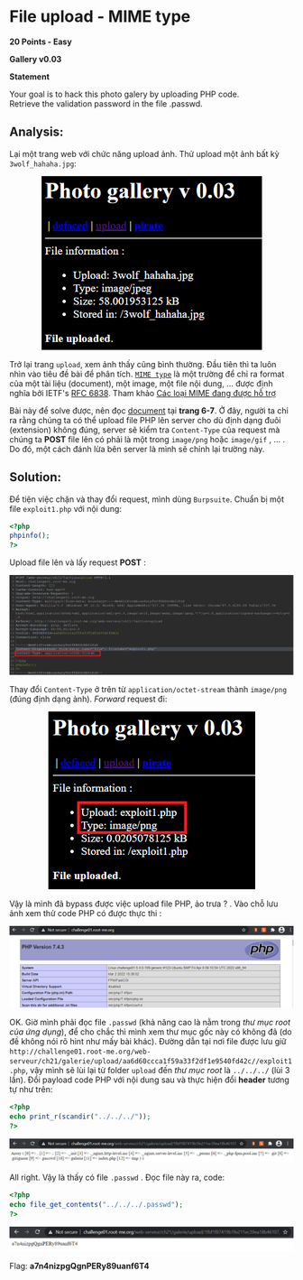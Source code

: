 # File upload - MIME type

**20 Points - Easy**

**Gallery v0.03**

**Statement**

Your goal is to hack this photo galery by uploading PHP code.<br>
Retrieve the validation password in the file .passwd.

## Analysis:

Lại một trang web với chức năng upload ảnh. Thử upload một ảnh bất kỳ `3wolf_hahaha.jpg`:

<p align="center"><img src="images/content1.png"></p>

Trở lại trang `upload`, xem ảnh thấy cũng bình thường. Đầu tiên thì ta luôn nhìn vào tiêu đề bài để phân tích. [`MIME type`](https://developer.mozilla.org/en-US/docs/Web/HTTP/Basics_of_HTTP/MIME_types) là một trường để chỉ ra format của một tài liệu (document), một image, một file nội dung, ... được định nghĩa bởi IETF's [RFC 6838](https://datatracker.ietf.org/doc/html/rfc6838). Tham khảo [Các loại MIME đang được hỗ trợ](https://www.iana.org/assignments/media-types/media-types.xhtml) 

Bài này để solve được, nên đọc [document](https://repository.root-me.org/Exploitation%20-%20Web/EN%20-%20Secure%20file%20upload%20in%20PHP%20web%20applications.pdf) tại **trang 6-7**. Ở đây, người ta chỉ ra rằng chúng ta có thể upload file PHP lên server cho dù định dạng đuôi (extension) không đúng, server sẽ kiểm tra `Content-Type` của request mà chúng ta **POST** file lên có phải là một trong `image/png` hoặc `image/gif` , ... . Do đó, một cách đánh lừa bên server là mình sẽ chỉnh lại trường này. 

## Solution:

Để tiện việc chặn và thay đổi request, mình dùng `Burpsuite`. Chuẩn bị một file `exploit1.php` với nội dung:

```php
<?php
phpinfo();
?>
```

Upload file lên và lấy request **POST** :

<p align="center"><img src="images/burp1.png"></p>

Thay đổi `Content-Type` ở trên từ `application/octet-stream` thành `image/png` (đúng định dạng ảnh). *Forward* request đi:

<p align="center"><img src="images/content2.png"></p>

Vậy là mình đã bypass được việc upload file PHP, ảo trưa ? . Vào chỗ lưu ảnh xem thử code PHP có được thực thi :

<p align="center"><img src="images/content3.png"></p>

OK. Giờ mình phải đọc file `.passwd` (khả năng cao là nằm trong *thư mục root của ứng dụng*), để cho chắc thì mình xem thư mục gốc này có không đã (do đề không nói rõ hint như mấy bài khác). Đường dẫn tại nơi file được lưu giữ `http://challenge01.root-me.org/web-serveur/ch21/galerie/upload/aa6d60ccca1f59a33f2df1e9540fd42c//exploit1.php`, vậy mình sẽ lùi lại từ folder `upload` đến *thư mục root* là `../../../` (lùi 3 lần). Đổi payload code PHP với nội dung sau và thực hiện đổi **header** tương tự như trên:

```php
<?php
echo print_r(scandir("../../../"));
?>
```

<p align="center"><img src="images/content4.png"></p>

All right. Vậy là thấy có file `.passwd` . Đọc file này ra, code:

```php
<?php
echo file_get_contents("../../../.passwd");
?>
```

<p align="center"><img src="images/flag.png"></p>

Flag: **a7n4nizpgQgnPERy89uanf6T4**
